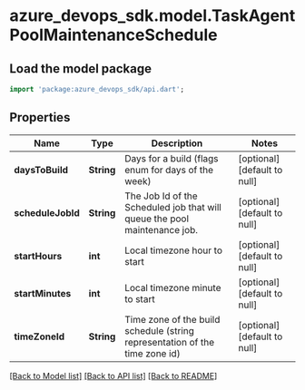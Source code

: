 # azure_devops_sdk.model.TaskAgentPoolMaintenanceSchedule

## Load the model package
```dart
import 'package:azure_devops_sdk/api.dart';
```

## Properties
Name | Type | Description | Notes
------------ | ------------- | ------------- | -------------
**daysToBuild** | **String** | Days for a build (flags enum for days of the week) | [optional] [default to null]
**scheduleJobId** | **String** | The Job Id of the Scheduled job that will queue the pool maintenance job. | [optional] [default to null]
**startHours** | **int** | Local timezone hour to start | [optional] [default to null]
**startMinutes** | **int** | Local timezone minute to start | [optional] [default to null]
**timeZoneId** | **String** | Time zone of the build schedule (string representation of the time zone id) | [optional] [default to null]

[[Back to Model list]](../README.md#documentation-for-models) [[Back to API list]](../README.md#documentation-for-api-endpoints) [[Back to README]](../README.md)


